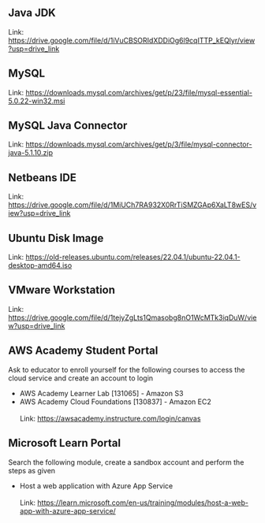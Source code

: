 ## Java JDK
Link: https://drive.google.com/file/d/1iVuCBSORIdXDDiOg6l9cqITTP_kEQlyr/view?usp=drive_link
## MySQL
Link: https://downloads.mysql.com/archives/get/p/23/file/mysql-essential-5.0.22-win32.msi
## MySQL Java Connector
Link: https://downloads.mysql.com/archives/get/p/3/file/mysql-connector-java-5.1.10.zip
## Netbeans IDE
Link: https://drive.google.com/file/d/1MiUCh7RA932X0RrTiSMZGAp6XaLT8wES/view?usp=drive_link
## Ubuntu Disk Image
Link: https://old-releases.ubuntu.com/releases/22.04.1/ubuntu-22.04.1-desktop-amd64.iso
## VMware Workstation
Link: https://drive.google.com/file/d/1tejyZgLts1Qmasobg8nO1WcMTk3iqDuW/view?usp=drive_link
## AWS Academy Student Portal
Ask to educator to enroll yourself for the following courses to access the cloud service and create an account to login <br>
* AWS Academy Learner Lab [131065] - Amazon S3 <br>
* AWS Academy Cloud Foundations [130837] - Amazon EC2 <br>
<br>Link: https://awsacademy.instructure.com/login/canvas
## Microsoft Learn Portal
Search the following module, create a sandbox account and perform the steps as given <br>
* Host a web application with Azure App Service<br>
<br>Link: https://learn.microsoft.com/en-us/training/modules/host-a-web-app-with-azure-app-service/
